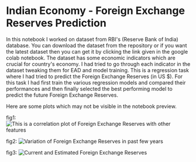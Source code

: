 # Indian Economy - Foreign Exchange Reserves Prediction
In this notebook I worked on dataset from RBI's (Reserve Bank of India) database. You can download the dataset from the repository or if you want the latest dataset then you can get it by clicking the link given in the google colab notebook. The dataset has some economic indicators which are crucial for country's economy. I had tried to go through each indicator in the dataset tweaking them for EAD and model training. This is a regression task where I had tried to predict the Foreign Exchange Reserves (in US $). For this task I had first train the various regression models and compared their performances and then finally selected the best performing model to predict the future Foreign Exchange Reserves.

Here are some plots which may not be visible in the notebook preview.

fig1:
![This is a correlation plot of Foreign Exchange Reserves with other features](/assets/IE_fig1.png)

fig2:
![Variation of Foreign Exchange Reserves in past few years](/assets/IE_fig2.png)

fig3:
![Current and Estimated Foreign Exchange Reserves](/assets/IE_fig3.png)
